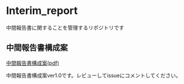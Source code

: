 # Interim_report

中間報告書に関することを管理するリポジトリです

## 中間報告書構成案

[中間報告書構成案(pdf)](https://drive.google.com/file/d/1oIFk2hlLUwu0jBtSU9arzm4EUc7qyTkp/view?usp=sharing)

中間報告書構成案ver1.0です。レビューしてissueにコメントしてください。
